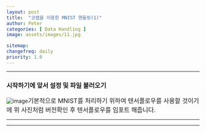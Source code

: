 ```yaml
---
layout: post
title:  "코랩을 이용한 MNIST 핸들링(1)"
author: Peter
categories: [ Data Handling ]
image: assets/images/11.jpg

sitemap:
changefreq: daily
priority: 1.0
---
```

---

### 시작하기에 앞서 설정 및 파일 불러오기

![image](https://user-images.githubusercontent.com/52132160/91034760-7bf26500-e640-11ea-9d90-98e5abcc4d7d.png)<font size = '3'>기본적으로 MNIST를 처리하기 위하여 텐서플로우를 사용할 것이기에 위 사진처럼 버전확인 후 텐서플로우를 임포트 해줍니다.</font>




---
---

